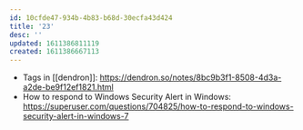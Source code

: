 ```yaml
---
id: 10cfde47-934b-4b83-b68d-30ecfa43d424
title: '23'
desc: ''
updated: 1611386811119
created: 1611386667113
---
```


- Tags in [[dendron]]:
  https://dendron.so/notes/8bc9b3f1-8508-4d3a-a2de-be9f12ef1821.html
- How to respond to Windows Security Alert in Windows:
  https://superuser.com/questions/704825/how-to-respond-to-windows-security-alert-in-windows-7

